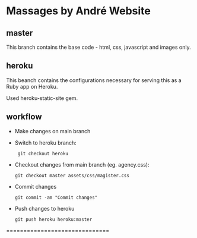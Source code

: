 Massages by André Website
=========================================

master
-----------
This branch contains the base code - html, css, javascript and images only.

heroku
-----------
This beanch contains the configurations necessary for serving this as a Ruby app on Heroku.

Used heroku-static-site gem.

workflow
-----------
* Make changes on main branch
* Switch to heroku branch:

   ``` git checkout heroku```

* Checkout changes from main branch (eg. agency.css):
    
    ```git checkout master assets/css/magister.css```

* Commit changes

    ```git commit -am "Commit changes"```
    
* Push changes to heroku

    ```git push heroku heroku:master```
 
==============================


